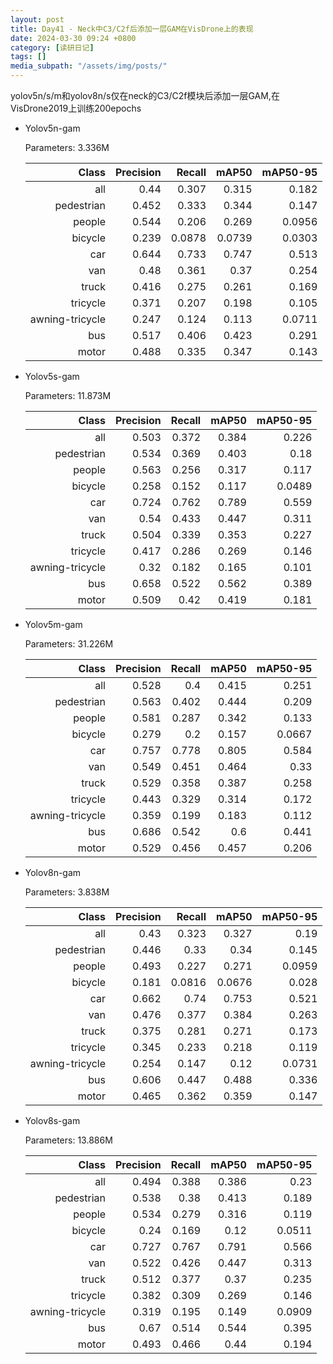 ```yaml
---
layout: post
title: Day41 - Neck中C3/C2f后添加一层GAM在VisDrone上的表现
date: 2024-03-30 09:24 +0800
category: [读研日记]
tags: []
media_subpath: "/assets/img/posts/"
---
```


yolov5n/s/m和yolov8n/s仅在neck的C3/C2f模块后添加一层GAM,在VisDrone2019上训练200epochs

- Yolov5n-gam

    Parameters: 3.336M

    |                Class|  Precision|     Recall|      mAP50|   mAP50-95|
    |                 ---:|       ---:|       ---:|       ---:|       ---:|
    |                  all|       0.44|      0.307|      0.315|      0.182|
    |           pedestrian|      0.452|      0.333|      0.344|      0.147|
    |               people|      0.544|      0.206|      0.269|     0.0956|
    |              bicycle|      0.239|     0.0878|     0.0739|     0.0303|
    |                  car|      0.644|      0.733|      0.747|      0.513|
    |                  van|       0.48|      0.361|       0.37|      0.254|
    |                truck|      0.416|      0.275|      0.261|      0.169|
    |             tricycle|      0.371|      0.207|      0.198|      0.105|
    |      awning-tricycle|      0.247|      0.124|      0.113|     0.0711|
    |                  bus|      0.517|      0.406|      0.423|      0.291|
    |                motor|      0.488|      0.335|      0.347|      0.143|

- Yolov5s-gam

    Parameters: 11.873M

    |                Class|  Precision|     Recall|      mAP50|   mAP50-95|
    |                 ---:|       ---:|       ---:|       ---:|       ---:|
    |                  all|      0.503|      0.372|      0.384|      0.226|
    |           pedestrian|      0.534|      0.369|      0.403|       0.18|
    |               people|      0.563|      0.256|      0.317|      0.117|
    |              bicycle|      0.258|      0.152|      0.117|     0.0489|
    |                  car|      0.724|      0.762|      0.789|      0.559|
    |                  van|       0.54|      0.433|      0.447|      0.311|
    |                truck|      0.504|      0.339|      0.353|      0.227|
    |             tricycle|      0.417|      0.286|      0.269|      0.146|
    |      awning-tricycle|       0.32|      0.182|      0.165|      0.101|
    |                  bus|      0.658|      0.522|      0.562|      0.389|
    |                motor|      0.509|       0.42|      0.419|      0.181|

- Yolov5m-gam

    Parameters: 31.226M

    |                Class|  Precision|     Recall|      mAP50|   mAP50-95|
    |                 ---:|       ---:|       ---:|       ---:|       ---:|
    |                  all|      0.528|        0.4|      0.415|      0.251|
    |           pedestrian|      0.563|      0.402|      0.444|      0.209|
    |               people|      0.581|      0.287|      0.342|      0.133|
    |              bicycle|      0.279|        0.2|      0.157|     0.0667|
    |                  car|      0.757|      0.778|      0.805|      0.584|
    |                  van|      0.549|      0.451|      0.464|       0.33|
    |                truck|      0.529|      0.358|      0.387|      0.258|
    |             tricycle|      0.443|      0.329|      0.314|      0.172|
    |      awning-tricycle|      0.359|      0.199|      0.183|      0.112|
    |                  bus|      0.686|      0.542|        0.6|      0.441|
    |                motor|      0.529|      0.456|      0.457|      0.206|

- Yolov8n-gam

    Parameters: 3.838M

    |                Class|  Precision|     Recall|      mAP50|   mAP50-95|
    |                 ---:|       ---:|       ---:|       ---:|       ---:|
    |                  all|       0.43|      0.323|      0.327|       0.19|
    |           pedestrian|      0.446|       0.33|       0.34|      0.145|
    |               people|      0.493|      0.227|      0.271|     0.0959|
    |              bicycle|      0.181|     0.0816|     0.0676|      0.028|
    |                  car|      0.662|       0.74|      0.753|      0.521|
    |                  van|      0.476|      0.377|      0.384|      0.263|
    |                truck|      0.375|      0.281|      0.271|      0.173|
    |             tricycle|      0.345|      0.233|      0.218|      0.119|
    |      awning-tricycle|      0.254|      0.147|       0.12|     0.0731|
    |                  bus|      0.606|      0.447|      0.488|      0.336|
    |                motor|      0.465|      0.362|      0.359|      0.147|

- Yolov8s-gam

    Parameters: 13.886M

    |                Class|  Precision|     Recall|      mAP50|   mAP50-95|
    |                 ---:|       ---:|       ---:|       ---:|       ---:|
    |                  all|      0.494|      0.388|      0.386|       0.23|
    |           pedestrian|      0.538|       0.38|      0.413|      0.189|
    |               people|      0.534|      0.279|      0.316|      0.119|
    |              bicycle|       0.24|      0.169|       0.12|     0.0511|
    |                  car|      0.727|      0.767|      0.791|      0.566|
    |                  van|      0.522|      0.426|      0.447|      0.313|
    |                truck|      0.512|      0.377|       0.37|      0.235|
    |             tricycle|      0.382|      0.309|      0.269|      0.146|
    |      awning-tricycle|      0.319|      0.195|      0.149|     0.0909|
    |                  bus|       0.67|      0.514|      0.544|      0.395|
    |                motor|      0.493|      0.466|       0.44|      0.194|
